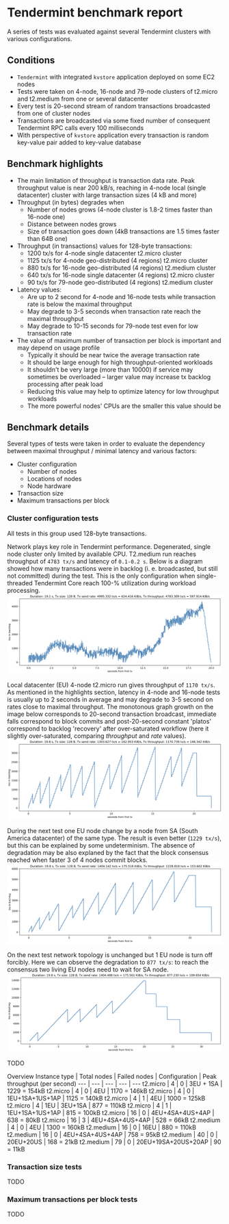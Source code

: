 # Tendermint benchmark report
A series of tests was evaluated against several Tendermint clusters with various configurations.

## Conditions
* `Tendermint` with integrated `kvstore` application deployed on some EC2 nodes
* Tests were taken on 4-node, 16-node and 79-node clusters of t2.micro and t2.medium from one or several datacenter
* Every test is 20-second stream of random transactions broadcasted from one of cluster nodes
* Transactions are broadcasted via some fixed number of consequent Tendermint RPC calls every 100 milliseconds
* With perspective of `kvstore` application every transaction is random key-value pair added to key-value database

## Benchmark highlights
* The main limitation of throughput is transaction data rate. Peak throughput value is near 200 kB/s, reaching in 4-node local (single datacenter) cluster with large transaction sizes (4 kB and more)
* Throughput (in bytes) degrades when
  * Number of nodes grows (4-node cluster is 1.8-2 times faster than 16-node one)
  * Distance between nodes grows
  * Size of transaction goes down (4kB transactions are 1.5 times faster than 64B one)
* Throughput (in transactions) values for 128-byte transactions:
  * 1200 tx/s for 4-node single datacenter t2.micro cluster
  * 1125 tx/s for 4-node geo-distributed (4 regions) t2.micro cluster
  * 880 tx/s for 16-node geo-distributed (4 regions) t2.medium cluster
  * 640 tx/s for 16-node single datacenter (4 regions) t2.micro cluster
  * 90 tx/s for 79-node geo-distributed (4 regions) t2.medium cluster
* Latency values:
  * Are up to 2 second for 4-node and 16-node tests while transaction rate is below the maximal throughput
  * May degrade to 3-5 seconds when transaction rate reach the maximal throughput
  * May degrade to 10-15 seconds for 79-node test even for low transaction rate
* The value of maximum number of transaction per block is important and may depend on usage profile
  * Typically it should be near twice the average transaction rate
  * It should be large enough for high throughput-oriented workloads
  * It shouldn't be very large (more than 10000) if service may sometimes be overloaded – larger value may increase tx backlog processing after peak load
  * Reducing this value may help to optimize latency for low throughput workloads
  * The more powerful nodes' CPUs are the smaller this value should be

## Benchmark details
Several types of tests were taken in order to evaluate the dependency between maximal throughput / minimal latency and various factors:
* Cluster configuration
  * Number of nodes
  * Locations of nodes
  * Node hardware
* Transaction size
* Maximum transactions per block

### Cluster configuration tests
All tests in this group used 128-byte transactions.

Network plays key role in Tendermint performance. Degenerated, single node cluster only limited by available CPU. T2.medium run reaches throughput of `4783 tx/s` and latency of `0.1-0.2 s`. Below is a diagram showed how many transactions were in backlog (i. e. broadcasted, but still not committed) during the test. This is the only configuration when single-threaded Tendermint Core reach 100-% utilization during workload processing.
![1-node t2.medium 5k/s](N1em-5000.png)

Local datacenter (EU) 4-node t2.micro run gives throughput of `1170 tx/s`. As mentioned in the highlights section, latency in 4-node and 16-node tests is usually up to 2 seconds in average and may degrade to 3-5 second on rates close to maximal throughput. The monotonous graph growth on the image below corresponds to 20-second transaction broadcast, immediate falls correspond to block commits and post-20-second constant 'platos' correspond to backlog 'recovery' after over-saturated workflow (here it slightly over-saturated, comparing *throughput* and *rate* values).
![4-node local t2.micro 1.3k/s](N4e-1300.png)

During the next test one EU node change by a node from SA (South America datacenter) of the same type. The result is even better (`1229 tx/s`), but this can be explained by some undeterminism. The absence of degradation may be also explaned by the fact that the block consensus reached when faster 3 of 4 nodes commit blocks.
![4-node local t2.micro 1.4k/s](N4mix-1400.png)

On the next test network topology is unchanged but 1 EU node is turn off forcibly. Here we can observe the degradation to `877 tx/s`: to reach the consensus two living EU nodes need to wait for SA node.
![4-node local t2.micro 1.4k/s](N4mix1f-1400.png)

TODO

Overview
Instance type | Total nodes | Failed nodes | Configuration | Peak throughput (per second)
--- | --- | --- | --- | ---
t2.micro | 4 | 0 | 3EU + 1SA | 1229 = 154kB
t2.micro | 4 | 0 | 4EU | 1170 = 146kB
t2.micro | 4 | 0 | 1EU+1SA+1US+1AP | 1125 = 140kB
t2.micro | 4 | 1 | 4EU | 1000 = 125kB
t2.micro | 4 | 1EU | 3EU+1SA | 877 = 110kB
t2.micro | 4 | 1 | 1EU+1SA+1US+1AP | 815 = 100kB
t2.micro | 16 | 0 | 4EU+4SA+4US+4AP | 638 = 80kB
t2.micro | 16 | 3 | 4EU+4SA+4US+4AP | 528 = 66kB
t2.medium | 4 | 0 | 4EU | 1300 = 160kB
t2.medium | 16 | 0 | 16EU | 880 = 110kB
t2.medium | 16 | 0 | 4EU+4SA+4US+4AP | 758 = 95kB
t2.medium | 40 | 0 | 20EU+20US | 168 = 21kB
t2.medium | 79 | 0 | 20EU+19SA+20US+20AP | 90 = 11kB

### Transaction size tests
TODO

### Maximum transactions per block tests
TODO
